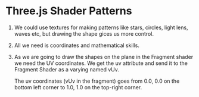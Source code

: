 # Three.js Shader Patterns

1. We could use textures for making patterns like stars, circles, light lens, waves etc, but drawing the shape gices us more control.
2. All we need is coordinates and mathematical skills.

3. As we are going to draw the shapes on the plane in the Fragment shader we need the UV coordinates.
   We get the uv attribute and send it to the Fragment Shader as a varying named vUv.

   The uv coordinates (vUv in the fragment) goes from 0.0, 0.0 on the bottom left corner to 1.0, 1.0 on the top-right corner.
